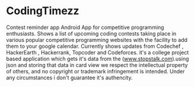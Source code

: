 # CodingTimezz
Contest reminder app
Android App for competitive programming enthusiasts. 
Shows a list of upcoming coding contests taking place in various popular competitive programming websites with the facility to add them to your google calendar.
Currently shows updates from Codechef , HackerEarth , Hackerrank, Topcoder and Codeforces.
it's a college project based application which gets it's data from the (www.stopstalk.com).using json and storing that data in card view
we respect the intellectual property of others, and no copyright or trademark infringement is intended.
Under any circumstances i don't guarantee it's authencity.
